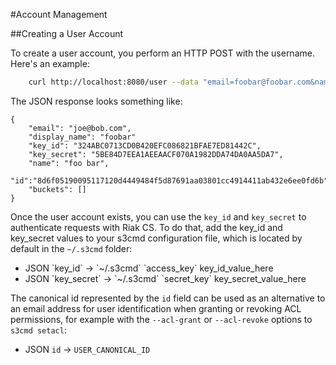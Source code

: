 #Account Management

##Creating a User Account


To create a user account, you perform an HTTP POST with the username. Here's an example:

```bash
	curl http://localhost:8080/user --data "email=foobar@foobar.com&name=foo%20bar" 
```

The JSON response looks something like:

```
{
    "email": "joe@bob.com",
    "display_name": "foobar"
    "key_id": "324ABC0713CD0B420EFC086821BFAE7ED81442C",
    "key_secret": "5BE84D7EEA1AEEAACF070A1982DDA74DA0AA5DA7",
    "name": "foo bar",
    "id":"8d6f05190095117120d4449484f5d87691aa03801cc4914411ab432e6ee0fd6b",
    "buckets": []
}
```

Once the user account exists, you can use the `key_id` and `key_secret` to authenticate requests with Riak CS. To do that, add the key_id and key_secret values to your s3cmd configuration file, which is located by default in the `~/.s3cmd` folder:

* JSON \`key_id\` -> \`~/.s3cmd\` \`access_key\` key_id_value_here
* JSON \`key_secret\` -> \`~/.s3cmd\` \`secret_key\` key_secret_value_here

The canonical id represented by the `id` field can be used as an alternative to an email address for user identification when granting or revoking ACL permissions, for example with the `--acl-grant` or `--acl-revoke` options to `s3cmd setacl`: 

* JSON `id` -> `USER_CANONICAL_ID`